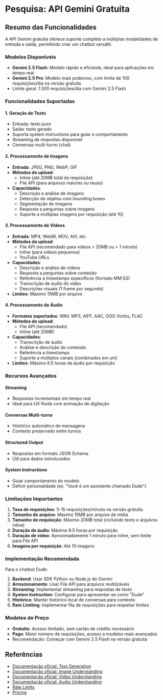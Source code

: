 # Pesquisa: API Gemini Gratuita

## Resumo das Funcionalidades

A API Gemini gratuita oferece suporte completo a múltiplas modalidades de entrada e saída, permitindo criar um chatbot versátil.

### Modelos Disponíveis
- **Gemini 2.5 Flash**: Modelo rápido e eficiente, ideal para aplicações em tempo real
- **Gemini 2.5 Pro**: Modelo mais poderoso, com limite de 100 requisições/dia na versão gratuita
- Limite geral: 1.500 requisições/dia com Gemini 2.5 Flash

### Funcionalidades Suportadas

#### 1. Geração de Texto
- Entrada: texto puro
- Saída: texto gerado
- Suporta system instructions para guiar o comportamento
- Streaming de respostas disponível
- Conversas multi-turno (chat)

#### 2. Processamento de Imagens
- **Entrada**: JPEG, PNG, WebP, GIF
- **Métodos de upload**:
  - Inline (até 20MB total da requisição)
  - File API (para arquivos maiores ou reuso)
- **Capacidades**:
  - Descrição e análise de imagens
  - Detecção de objetos com bounding boxes
  - Segmentação de imagens
  - Resposta a perguntas sobre imagens
  - Suporte a múltiplas imagens por requisição (até 10)

#### 3. Processamento de Vídeos
- **Entrada**: MP4, WebM, MOV, AVI, etc.
- **Métodos de upload**:
  - File API (recomendado para vídeos > 20MB ou > 1 minuto)
  - Inline (para vídeos pequenos)
  - YouTube URLs
- **Capacidades**:
  - Descrição e análise de vídeos
  - Resposta a perguntas sobre conteúdo
  - Referência a timestamps específicos (formato MM:SS)
  - Transcrição de áudio do vídeo
  - Descrições visuais (1 frame por segundo)
- **Limites**: Máximo 15MB por arquivo

#### 4. Processamento de Áudio
- **Formatos suportados**: WAV, MP3, AIFF, AAC, OGG Vorbis, FLAC
- **Métodos de upload**:
  - File API (recomendado)
  - Inline (até 20MB)
- **Capacidades**:
  - Transcrição de áudio
  - Análise e descrição do conteúdo
  - Referência a timestamps
  - Suporte a múltiplos canais (combinados em um)
- **Limites**: Máximo 9.5 horas de áudio por requisição

### Recursos Avançados

#### Streaming
- Respostas incrementais em tempo real
- Ideal para UX fluida com animação de digitação

#### Conversas Multi-turno
- Histórico automático de mensagens
- Contexto preservado entre turnos

#### Structured Output
- Respostas em formato JSON Schema
- Útil para dados estruturados

#### System Instructions
- Guiar comportamento do modelo
- Definir personalidade (ex: "Você é um assistente chamado Dude")

### Limitações Importantes

1. **Taxa de requisições**: 5-15 requisições/minuto na versão gratuita
2. **Tamanho de arquivo**: Máximo 15MB por arquivo de mídia
3. **Tamanho de requisição**: Máximo 20MB total (incluindo texto e arquivos inline)
4. **Duração de áudio**: Máximo 9.5 horas por requisição
5. **Duração de vídeo**: Aproximadamente 1 minuto para inline, sem limite para File API
6. **Imagens por requisição**: Até 10 imagens

### Implementação Recomendada

Para o chatbot Dude:

1. **Backend**: Usar SDK Python ou Node.js do Gemini
2. **Armazenamento**: Usar File API para arquivos reutilizáveis
3. **Streaming**: Implementar streaming para respostas de texto
4. **System Instruction**: Configurar para apresentar-se como "Dude"
5. **Histórico**: Manter histórico local de conversas para contexto
6. **Rate Limiting**: Implementar fila de requisições para respeitar limites

### Modelos de Preço

- **Gratuito**: Acesso limitado, sem cartão de crédito necessário
- **Pago**: Maior número de requisições, acesso a modelos mais avançados
- Recomendação: Começar com Gemini 2.5 Flash na versão gratuita

## Referências

- [Documentação oficial: Text Generation](https://ai.google.dev/gemini-api/docs/text-generation)
- [Documentação oficial: Image Understanding](https://ai.google.dev/gemini-api/docs/image-understanding)
- [Documentação oficial: Video Understanding](https://ai.google.dev/gemini-api/docs/video-understanding)
- [Documentação oficial: Audio Understanding](https://ai.google.dev/gemini-api/docs/audio)
- [Rate Limits](https://ai.google.dev/gemini-api/docs/rate-limits)
- [Pricing](https://ai.google.dev/gemini-api/docs/pricing)


